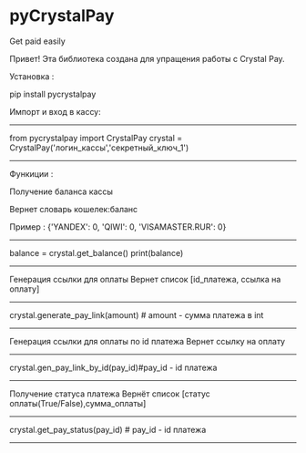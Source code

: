 # pyCrystalPay
Get paid easily



 Привет! Эта библиотека создана для упращения работы с Crystal Pay.



  Установка : 
  
  pip install pycrystalpay
  
  
  Импорт и вход в кассу:
______________________________________________________
from pycrystalpay import CrystalPay
crystal = CrystalPay('логин_кассы','секретный_ключ_1')
______________________________________________________

 
Функиции : 
 
 
 
 Получение баланса кассы
 
 Вернет словарь кошелек:баланс
 
 Пример : {'YANDEX': 0, 'QIWI': 0, 'VISAMASTER.RUR': 0}
 ______________________________________________________
balance = crystal.get_balance()
print(balance)
 ______________________________________________________
 
 
 
 
 Генерация ссылки для оплаты
 Вернет список [id_платежа, ссылка на оплату]
  ______________________________________________________
  
  crystal.generate_pay_link(amount) # amount - сумма платежа в int
  ______________________________________________________
   
 
 
 
 Генерация ссылки для оплаты по id платежа
 Вернет ссылку на оплату
  ______________________________________________________
  crystal.gen_pay_link_by_id(pay_id)#pay_id - id платежа
  ______________________________________________________
     
 
 
 
 Получение статуса платежа
 Вернёт список [статус оплаты(True/False),сумма_оплаты]
 ______________________________________________________
 crystal.get_pay_status(pay_id) # pay_id - id платежа  
 ______________________________________________________
  
  
  
 
